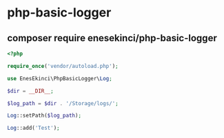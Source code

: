 # php-basic-logger

## composer require enesekinci/php-basic-logger

```php
<?php

require_once('vendor/autoload.php');

use EnesEkinci\PhpBasicLogger\Log;

$dir = __DIR__;

$log_path = $dir . '/Storage/logs/';

Log::setPath($log_path);

Log::add('Test');

```
